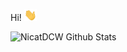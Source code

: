 Hi!   <img src="https://raw.githubusercontent.com/ABSphreak/ABSphreak/master/gifs/Hi.gif" width="20px"></h2>



<img align="left" alt="NicatDCW Github Stats" src="https://github-readme-stats.vercel.app/api?username=nicat-dcw&show_icons=true&theme=radical&count_private=true" />

